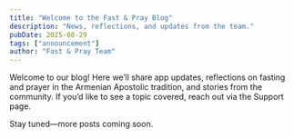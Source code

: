 ```yaml
---
title: "Welcome to the Fast & Pray Blog"
description: "News, reflections, and updates from the team."
pubDate: 2025-08-29
tags: ["announcement"]
author: "Fast & Pray Team"
---
```


Welcome to our blog! Here we’ll share app updates, reflections on fasting and prayer
in the Armenian Apostolic tradition, and stories from the community. If you’d like
to see a topic covered, reach out via the Support page.

Stay tuned—more posts coming soon.


